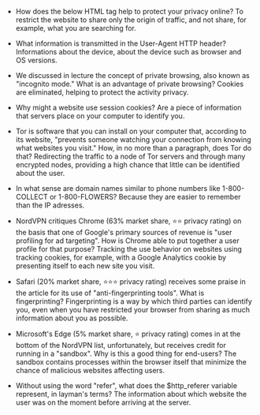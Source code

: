 
- How does the below HTML tag help to protect your privacy online? <meta name="referrer" content="origin">
   To restrict the website to share only the origin of traffic, and not share, for example, what you are searching for.

- What information is transmitted in the User-Agent HTTP header?
   Informations about the device, about the device such as browser and OS versions.

- We discussed in lecture the concept of private browsing, also known as "incognito mode." What is an advantage of private browsing?
   Cookies are eliminated, helping to protect the activity privacy.

- Why might a website use session cookies?
   Are a piece of information that servers place on your computer to identify you.

- Tor is software that you can install on your computer that, according to its website, "prevents someone watching your connection from knowing what websites you visit." How, in no more than a paragraph, does Tor do that?
   Redirecting the traffic to a node of Tor servers and through many encrypted nodes, providing a high chance that little can be identified about the user.

- In what sense are domain names similar to phone numbers like 1-800-COLLECT or 1-800-FLOWERS?
   Because they are easier to remember than the IP adresses.

- NordVPN critiques Chrome (63% market share,  ⭐⭐ privacy rating) on the basis that one of Google's primary sources of revenue is "user profiling for ad targeting". 
How is Chrome able to put together a user profile for that purpose?
   Tracking the use behavior on websites using tracking cookies, for example, with a Google Analytics cookie by presenting itself to each new site you visit.

- Safari (20% market share, ⭐⭐⭐ privacy rating) receives some praise in the article for its use of "anti-fingerprinting tools". 
What is fingerprinting?
  Fingerprinting is a way by which third parties can identify you, even when you have restricted your browser from sharing as much information about you as possible.

- Microsoft's Edge (5% market share, ⭐ privacy rating) comes in at the bottom of the NordVPN list, unfortunately, but receives credit for running in a "sandbox". Why is this a good thing for end-users?
   The sandbox contains processes within the browser itself that minimize the chance of malicious websites affecting users.

- Without using the word "refer", what does the $http_referer variable represent, in layman's terms?
The information about which website the user was on the moment before arriving at the server.
